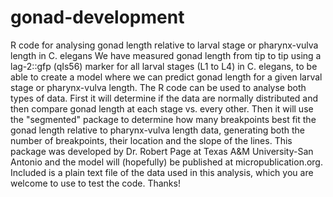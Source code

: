 # gonad-development
R code for analysing gonad length relative to larval stage or pharynx-vulva length in C. elegans
We have measured gonad length from tip to tip using a lag-2::gfp (qIs56) marker for all larval stages (L1 to L4) in C. elegans, to be able to create a model where we 
can predict gonad length for a given larval stage or pharynx-vulva length. The R code can be used to analyse both types of data. First it will determine if the data are
normally distributed and then compare gonad length at each stage vs. every other. Then it will use the "segmented" package to determine how many breakpoints best fit 
the gonad length relative to pharynx-vulva length data, generating both the number of breakpoints, their location and the slope of the lines. This package was developed
by Dr. Robert Page at Texas A&M University-San Antonio and the model will (hopefully) be published at micropublication.org. Included is a plain text file of the data 
used in this analysis, which you are welcome to use to test the code. Thanks!
